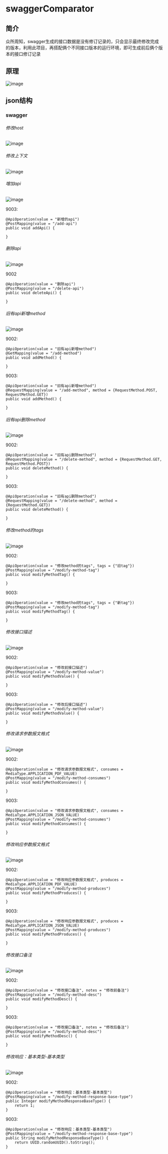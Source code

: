 # swaggerComparator

## 简介
众所周知，swagger生成的接口数据是没有修订记录的，只会显示最终修改完成的版本，利用此项目，再搭配俩个不同接口版本的运行环境，即可生成前后俩个版本的接口修订记录

## 原理
![image](https://github.com/kungyutucheng/swaggerComparator/blob/master/resources/images/swagger-diff-theory.png)

## json结构

### swagger

###### 修改host

![image](https://github.com/kungyutucheng/swaggerComparator/blob/master/resources/images/swagger-diff-host.jpg)

###### 修改上下文
![image](https://github.com/kungyutucheng/swaggerComparator/blob/master/resources/images/swagger-diff-basepath.jpg)

###### 增加api
![image](https://github.com/kungyutucheng/swaggerComparator/blob/master/resources/images/swagger-diff-add-api.jpg)

9003:
```
@ApiOperation(value = "新增的api")
@PostMapping(value = "/add-api")
public void addApi() {

}
```
###### 删除api
![image](https://github.com/kungyutucheng/swaggerComparator/blob/master/resources/images/swagger-diff-delete-api.jpg)

9002
```
@ApiOperation(value = "删除api")
@PostMapping(value = "/delete-api")
public void deleteApi() {

}
```

###### 旧有api新增method
![image](https://github.com/kungyutucheng/swaggerComparator/blob/master/resources/images/swagger-diff-add-method.jpg)

9002:
```
@ApiOperation(value = "旧有api新增method")
@GetMapping(value = "/add-method")
public void addMethod() {

}
```

9003:
```
@ApiOperation(value = "旧有api新增method")
@RequestMapping(value = "/add-method", method = {RequestMethod.POST, RequestMethod.GET})
public void addMethod() {

}
```

###### 旧有api删除method
![image](https://github.com/kungyutucheng/swaggerComparator/blob/master/resources/images/swagger-diff-delet-method.jpg)

9002:
```
@ApiOperation(value = "旧有api删除method")
@RequestMapping(value = "/delete-method", method = {RequestMethod.GET, RequestMethod.POST})
public void deleteMethod() {

}
```

9003:
```
@ApiOperation(value = "旧有api删除method")
@RequestMapping(value = "/delete-method", method = {RequestMethod.GET})
public void deleteMethod() {

}
```

###### 修改method的tags
![image](https://github.com/kungyutucheng/swaggerComparator/blob/master/resources/images/swagger-diff-modify-method-tags.jpg)

9002:
```
@ApiOperation(value = "修改method的tags", tags = {"旧tag"})
@PostMapping(value = "/modify-method-tag")
public void modifyMethodTag() {

}
```

9003:
```
@ApiOperation(value = "修改method的tags", tags = {"新tag"})
@PostMapping(value = "/modify-method-tag")
public void modifyMethodTag() {

}
```

###### 修改接口描述
![image](https://github.com/kungyutucheng/swaggerComparator/blob/master/resources/images/swagger-diff-modify-method-value.jpg)

9002:
```
@ApiOperation(value = "修改前接口描述")
@PostMapping(value = "/modify-method-value")
public void modifyMethodValue() {

}
```

9003:
```
@ApiOperation(value = "修改后接口描述")
@PostMapping(value = "/modify-method-value")
public void modifyMethodValue() {

}
```

###### 修改请求参数报文格式
![image](https://github.com/kungyutucheng/swaggerComparator/blob/master/resources/images/swagger-diff-modify-method-consumes.jpg)

9002:
```
@ApiOperation(value = "修改请求参数报文格式", consumes = MediaType.APPLICATION_PDF_VALUE)
@PostMapping(value = "/modify-method-consumes")
public void modifyMethodConsumes() {

}
```

9003:
```
@ApiOperation(value = "修改请求参数报文格式", consumes = MediaType.APPLICATION_JSON_VALUE)
@PostMapping(value = "/modify-method-consumes")
public void modifyMethodConsumes() {

}
```

###### 修改响应参数报文格式
![image](https://github.com/kungyutucheng/swaggerComparator/blob/master/resources/images/swagger-diff-modify-method-produces.jpg)

9002:
```
@ApiOperation(value = "修改响应参数报文格式", produces = MediaType.APPLICATION_PDF_VALUE)
@PostMapping(value = "/modify-method-produces")
public void modifyMethodProduces() {

}
```

9003:
```
@ApiOperation(value = "修改响应参数报文格式", produces = MediaType.APPLICATION_JSON_VALUE)
@PostMapping(value = "/modify-method-produces")
public void modifyMethodProduces() {

}
```

###### 修改接口备注
![image](https://github.com/kungyutucheng/swaggerComparator/blob/master/resources/images/swagger-diff-modify-method-desc.jpg)

9002:
```
@ApiOperation(value = "修改接口备注", notes = "修改前备注")
@PostMapping(value = "/modify-method-desc")
public void modifyMethodDesc() {

}
```

9003:
```
@ApiOperation(value = "修改接口备注", notes = "修改后备注")
@PostMapping(value = "/modify-method-desc")
public void modifyMethodDesc() {

}
```

###### 修改响应：基本类型-基本类型
![image](https://github.com/kungyutucheng/swaggerComparator/blob/master/resources/images/swagger-diff-modify-method-response-base-type.jpg)

9002:
```
@ApiOperation(value = "修改响应：基本类型-基本类型")
@PostMapping(value = "/modify-method-response-base-type")
public Integer modifyMethodResponseBaseType() {
    return 1;
}
```

9003:
```
@ApiOperation(value = "修改响应：基本类型-基本类型")
@PostMapping(value = "/modify-method-response-base-type")
public String modifyMethodResponseBaseType() {
    return UUID.randomUUID().toString();
}
```
